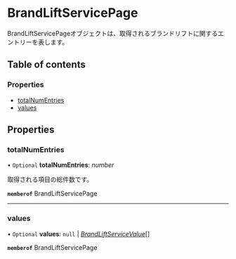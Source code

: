 # BrandLiftServicePage


<div lang=\"ja\">BrandLiftServicePageオブジェクトは、取得されるブランドリフトに関するエントリーを表します。</div> 

## Table of contents

### Properties

- [totalNumEntries](brandliftservicepage.md#totalnumentries)
- [values](brandliftservicepage.md#values)

## Properties

### totalNumEntries

• `Optional` **totalNumEntries**: *number*

<div lang=\"ja\">取得される項目の総件数です。</div> 

**`memberof`** BrandLiftServicePage

___

### values

• `Optional` **values**: ``null`` \| [*BrandLiftServiceValue*](brandliftservicevalue.md)[]

**`memberof`** BrandLiftServicePage
